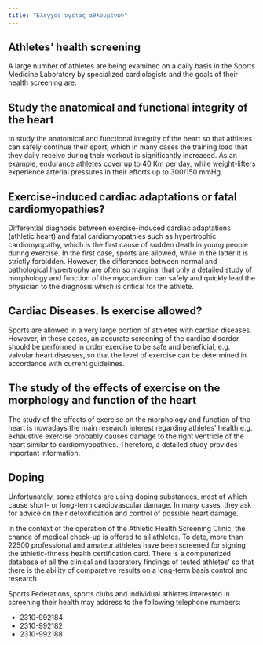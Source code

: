 ```yaml
---
title: "Έλεγχος υγείας αθλουμένων"
---
```

## Athletes’ health screening 

A large number of athletes are being examined on a daily basis in the Sports Medicine Laboratory by specialized cardiologists and the goals of their health screening are: 

## Study the anatomical and functional integrity of the heart
to study the anatomical and functional integrity of the heart so that athletes can safely continue their sport, which in many cases the training load that they daily receive during their workout is significantly increased. As an example, endurance athletes cover up to 40 Km per day, while weight-lifters experience arterial pressures in their efforts up to 300/150 mmHg. 

## Exercise-induced cardiac adaptations or fatal cardiomyopathies?
Differential diagnosis between exercise-induced cardiac adaptations (athletic heart) and fatal cardiomyopathies such as hypertrophic cardiomyopathy, which is the first cause of sudden death in young people during exercise. In the first case, sports are allowed, while in the latter it is strictly forbidden. However, the differences between normal and pathological hypertrophy are often so marginal that only a detailed study of morphology and function of the myocardium can safely and quickly lead the physician to the diagnosis which is critical for the athlete. 

## Cardiac Diseases. Is exercise allowed?
Sports are allowed in a very large portion of athletes with cardiac diseases. However, in these cases, an accurate screening of the cardiac disorder should be performed in order exercise to be safe and beneficial, e.g. valvular heart diseases, so that the level of exercise can be determined in accordance with current guidelines. 

## The study of the effects of exercise on the morphology and function of the heart
The study of the effects of exercise on the morphology and function of the heart is nowadays the main research interest regarding athletes’ health e.g. exhaustive exercise probably causes damage to the right ventricle of the heart similar to cardiomyopathies. Therefore, a detailed study provides important information. 

## Doping
Unfortunately, some athletes are using doping substances, most of which cause short- or long-term cardiovascular damage. In many cases, they ask for advice on their detoxification and control of possible heart damage.


In the context of the operation of the Athletic Health Screening Clinic, the chance of medical check-up is offered to all athletes. To date, more than 22500 professional and amateur athletes have been screened for signing the athletic-fitness health certification card. There is a computerized database of all the clinical and laboratory findings of tested athletes’ so that there is the ability of comparative results on a long-term basis control and research.


Sports Federations, sports clubs and individual athletes interested in screening their health may address to the following telephone numbers:

 - 2310-992184
 - 2310-992182
 - 2310-992188


